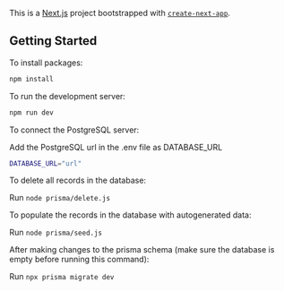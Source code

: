This is a [Next.js](https://nextjs.org/) project bootstrapped with [`create-next-app`](https://github.com/vercel/next.js/tree/canary/packages/create-next-app).

## Getting Started

To install packages:

```bash
npm install
```

To run the development server:

```bash
npm run dev
```

To connect the PostgreSQL server:

Add the PostgreSQL url in the .env file as DATABASE_URL 
```bash
DATABASE_URL="url"
```

To delete all records in the database:

Run `node prisma/delete.js`

To populate the records in the database with autogenerated data:

Run `node prisma/seed.js`

After making changes to the prisma schema (make sure the database is empty before running this command):

Run `npx prisma migrate dev`
